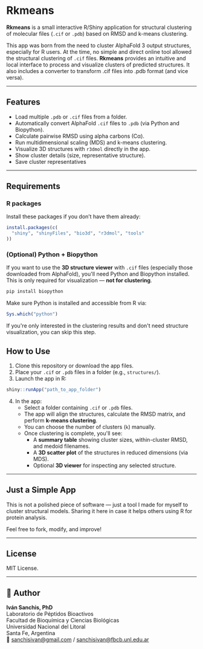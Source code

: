 # Rkmeans

**Rkmeans** is a small interactive R/Shiny application for structural clustering of molecular files (`.cif` or `.pdb`) based on RMSD and k-means clustering.

This app was born from the need to cluster AlphaFold 3 output structures, especially for R users. At the time, no simple and direct online tool allowed the structural clustering of `.cif` files. **Rkmeans** provides an intuitive and local interface to process and visualize clusters of predicted structures. It also includes a converter to transform .cif files into .pdb format (and vice versa).

---

## Features

- Load multiple `.pdb` or `.cif` files from a folder.
- Automatically convert AlphaFold `.cif` files to `.pdb` (via Python and Biopython).
- Calculate pairwise RMSD using alpha carbons (Cα).
- Run multidimensional scaling (MDS) and k-means clustering.
- Visualize 3D structures with `r3dmol` directly in the app.
- Show cluster details (size, representative structure).
- Save cluster representatives

---

## Requirements

### R packages

Install these packages if you don’t have them already:

```r
install.packages(c(
  "shiny", "shinyFiles", "bio3d", "r3dmol", "tools"
))
```

### (Optional) Python + Biopython

If you want to use the **3D structure viewer** with `.cif` files (especially those downloaded from AlphaFold), you'll need Python and Biopython installed. This is only required for visualization — **not for clustering**.

```bash
pip install biopython
```

Make sure Python is installed and accessible from R via:

```r
Sys.which("python")
```

If you're only interested in the clustering results and don't need structure visualization, you can skip this step.

## How to Use

1. Clone this repository or download the app files.
2. Place your `.cif` or `.pdb` files in a folder (e.g., `structures/`).
3. Launch the app in R:

```r
shiny::runApp("path_to_app_folder")
```

4. In the app:
   - Select a folder containing `.cif` or `.pdb` files.
   - The app will align the structures, calculate the RMSD matrix, and perform **k-means clustering**.
   - You can choose the number of clusters (`k`) manually.
   - Once clustering is complete, you'll see:
     - A **summary table** showing cluster sizes, within-cluster RMSD, and medoid filenames.
     - A **3D scatter plot** of the structures in reduced dimensions (via MDS).
     - Optional **3D viewer** for inspecting any selected structure.

---

## Just a Simple App

This is not a polished piece of software — just a tool I made for myself to cluster structural models. Sharing it here in case it helps others using R for protein analysis.

Feel free to fork, modify, and improve!

---

## License

MIT License.

---

## 👤 Author

**Iván Sanchis, PhD**  
Laboratorio de Péptidos Bioactivos  
Facultad de Bioquímica y Ciencias Biológicas  
Universidad Nacional del Litoral  
Santa Fe, Argentina  
📧 sanchisivan@gmail.com / sanchisivan@fbcb.unl.edu.ar

